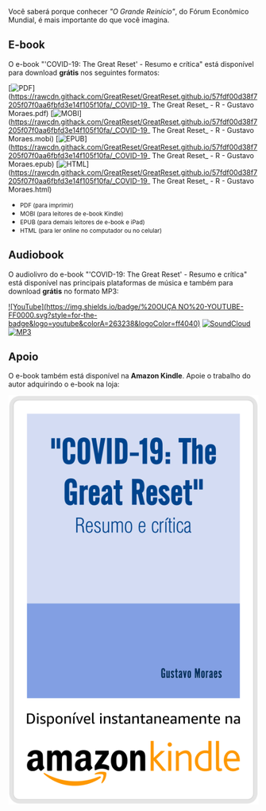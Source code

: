 <script>
    document.title = "\"COVID-19: The Great Reset\" – Resumo e crítica - Gustavo Moraes";
    var link = document.querySelector("link[rel*='icon']") || document.createElement('link');
    link.type = 'image/x-icon';
    link.rel = 'shortcut icon';
    link.href =  "https://rawcdn.githack.com/GreatReset/GreatReset.github.io/2f603f5cb243721f225b8d5f38fe5c9b06c2a79b/favicon.ico";
    document.getElementsByTagName('head')[0].appendChild(link);
    document.getElementsByClassName("project-name")[0].innerHTML = "\"COVID-19: The Great Reset\"<br><small>Resumo e crítica</small>";
</script>

Você saberá porque conhecer _"O Grande Reinício"_, do Fórum Econômico Mundial, é mais importante do que você imagina.

## E-book

O e-book "'COVID-19: The Great Reset' - Resumo e crítica" está disponível para download **grátis** nos seguintes formatos:

[![PDF](https://img.shields.io/badge/%20Baixar%20-PDF-EC1C24.svg?style=for-the-badge&logo=adobe-acrobat-reader&colorA=263238&logoColor=EC1C24)](https://rawcdn.githack.com/GreatReset/GreatReset.github.io/57fdf00d38f7205f07f0aa6fbfd3e14f105f10fa/_COVID-19_ The Great Reset_ - R - Gustavo Moraes.pdf)
[![MOBI](https://img.shields.io/badge/%20Baixar%20-MOBI-FF9900.svg?style=for-the-badge&logo=amazon&colorA=263238&logoColor=FF9900)](https://rawcdn.githack.com/GreatReset/GreatReset.github.io/57fdf00d38f7205f07f0aa6fbfd3e14f105f10fa/_COVID-19_ The Great Reset_ - R - Gustavo Moraes.mobi)
[![EPUB](https://img.shields.io/badge/%20Baixar%20-EPUB-bababa.svg?style=for-the-badge&logo=apple&colorA=263238&logoColor=efefef)](https://rawcdn.githack.com/GreatReset/GreatReset.github.io/57fdf00d38f7205f07f0aa6fbfd3e14f105f10fa/_COVID-19_ The Great Reset_ - R - Gustavo Moraes.epub)
[![HTML](https://img.shields.io/badge/%20Ler%20online%20-HTML-E34F26.svg?style=for-the-badge&logo=html5&colorA=263238&logoColor=E34F26)](https://rawcdn.githack.com/GreatReset/GreatReset.github.io/57fdf00d38f7205f07f0aa6fbfd3e14f105f10fa/_COVID-19_ The Great Reset_ - R - Gustavo Moraes.html)

* <small>PDF (para imprimir)</small>
* <small>MOBI (para leitores de e-book Kindle)</small>
* <small>EPUB (para demais leitores de e-book e iPad)</small>
* <small>HTML (para ler online no computador ou no celular)</small>

## Audiobook

O audiolivro do e-book "'COVID-19: The Great Reset' - Resumo e crítica" está disponível nas principais plataformas de música e também para download **grátis** no formato MP3:

[![YouTube](https://img.shields.io/badge/%20OUÇA NO%20-YOUTUBE-FF0000.svg?style=for-the-badge&logo=youtube&colorA=263238&logoColor=ff4040)](https://youtube.com/watch?v=Tij1zkWHDWc)
[![SoundCloud](https://img.shields.io/badge/%20OU%C3%87A%20NO%20-SOUNDCLOUD-ff5500.svg?style=for-the-badge&logo=soundcloud&colorA=263238&logoColor=ff7600)](https://soundcloud.com/gustavosotnas/sets/covid-19-the-great-reset-resumo-e-critica)
[![MP3](https://img.shields.io/badge/%20Baixar%20-MP3-17bbcd.svg?style=for-the-badge&logo=discogs&colorA=263238&logoColor=5eddeb)](https://u.pcloud.link/publink/show?code=kZDFebXZnjCFU3N9WDYj5yfCUHAyz82YWqqX)

## Apoio

O e-book também está disponível na **Amazon Kindle**. Apoie o trabalho do autor adquirindo o e-book na loja:

<p style="text-align: center;">
<a href="https://www.amazon.com.br/COVID-19-Great-Reset-Resumo-cr%C3%ADtica-ebook/dp/B08SKG13F4"><img alt="Amazon Kindle badge" src="e-book_badge.svg"></a>
</p>

<script>
    window.onload = function(){
        document.getElementsByClassName("site-footer-credits")[0].innerHTML = "Copyright © 2021 Gustavo Moraes"
    };
</script>
